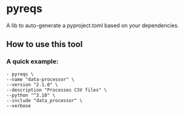 # pyreqs
A lib to auto-generate a pyproject.toml based on your dependencies.

## How to use this tool

### A quick example:
    - pyreqs \
    --name "data-processor" \
    --version "2.1.0" \
    --description "Processes CSV files" \
    --python "^3.10" \
    --include "data_processor" \
    --verbose